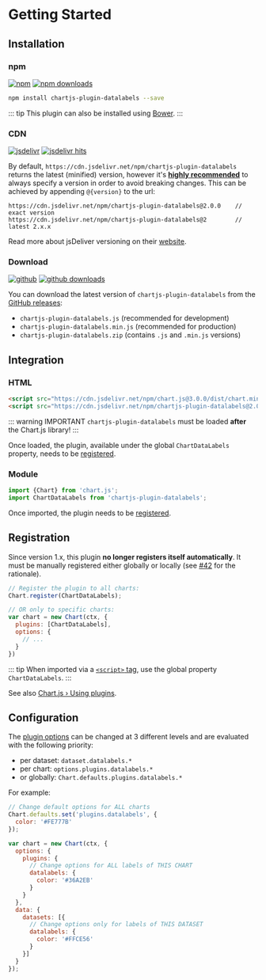 # Getting Started

## Installation

### npm

[![npm](https://img.shields.io/npm/v/chartjs-plugin-datalabels.svg?style=flat-square&maxAge=600)](https://npmjs.com/package/chartjs-plugin-datalabels) [![npm downloads](https://img.shields.io/npm/dm/chartjs-plugin-datalabels.svg?style=flat-square&maxAge=600)](https://npmjs.com/package/chartjs-plugin-datalabels)

```sh
npm install chartjs-plugin-datalabels --save
```

::: tip
This plugin can also be installed using [Bower](https://bower.io/).
:::

### CDN

[![jsdelivr](https://img.shields.io/npm/v/chartjs-plugin-datalabels.svg?label=jsdelivr&style=flat-square&maxAge=600)](https://cdn.jsdelivr.net/npm/chartjs-plugin-datalabels@latest/dist/) [![jsdelivr hits](https://data.jsdelivr.com/v1/package/npm/chartjs-plugin-datalabels/badge)](https://www.jsdelivr.com/package/npm/chartjs-plugin-datalabels)

By default, `https://cdn.jsdelivr.net/npm/chartjs-plugin-datalabels` returns the latest (minified) version, however it's [**highly recommended**](https://www.jsdelivr.com/features) to always specify a version in order to avoid breaking changes. This can be achieved by appending `@{version}` to the url:

```
https://cdn.jsdelivr.net/npm/chartjs-plugin-datalabels@2.0.0    // exact version
https://cdn.jsdelivr.net/npm/chartjs-plugin-datalabels@2        // latest 2.x.x
```

Read more about jsDeliver versioning on their [website](http://www.jsdelivr.com/).

### Download

[![github](https://img.shields.io/github/release/chartjs/chartjs-plugin-datalabels.svg?style=flat-square&maxAge=600)](https://github.com/chartjs/chartjs-plugin-datalabels/releases/latest) [![github downloads](https://img.shields.io/github/downloads/chartjs/chartjs-plugin-datalabels/total.svg?style=flat-square&maxAge=600)](http://www.somsubhra.com/github-release-stats/?username=chartjs&repository=chartjs-plugin-datalabels)

You can download the latest version of `chartjs-plugin-datalabels` from the [GitHub releases](https://github.com/chartjs/chartjs-plugin-datalabels/releases/latest):

- `chartjs-plugin-datalabels.js` (recommended for development)
- `chartjs-plugin-datalabels.min.js` (recommended for production)
- `chartjs-plugin-datalabels.zip` (contains `.js` and `.min.js` versions)

## Integration

### HTML

```html
<script src="https://cdn.jsdelivr.net/npm/chart.js@3.0.0/dist/chart.min.js"></script>
<script src="https://cdn.jsdelivr.net/npm/chartjs-plugin-datalabels@2.0.0"></script>
```

::: warning IMPORTANT
`chartjs-plugin-datalabels` must be loaded **after** the Chart.js library!
:::

Once loaded, the plugin, available under the global `ChartDataLabels` property, needs to be [registered](#registration).

### Module

```javascript
import {Chart} from 'chart.js';
import ChartDataLabels from 'chartjs-plugin-datalabels';
```

Once imported, the plugin needs to be [registered](#registration).

## Registration

Since version 1.x, this plugin **no longer registers itself automatically**. It must be manually registered either globally or locally (see [#42](https://github.com/chartjs/chartjs-plugin-datalabels/issues/42) for the rationale).

```javascript
// Register the plugin to all charts:
Chart.register(ChartDataLabels);
```

```javascript
// OR only to specific charts:
var chart = new Chart(ctx, {
  plugins: [ChartDataLabels],
  options: {
    // ...
  }
})
```
::: tip
When imported via a [`<script>` tag](#html), use the global property `ChartDataLabels`.
:::

See also [Chart.js &rsaquo; Using plugins](https://www.chartjs.org/docs/latest/developers/plugins.html).

## Configuration

The [plugin options](options.md) can be changed at 3 different levels and are evaluated with the following priority:

- per dataset: `dataset.datalabels.*`
- per chart: `options.plugins.datalabels.*`
- or globally: `Chart.defaults.plugins.datalabels.*`

For example:

```javascript
// Change default options for ALL charts
Chart.defaults.set('plugins.datalabels', {
  color: '#FE777B'
});

var chart = new Chart(ctx, {
  options: {
    plugins: {
      // Change options for ALL labels of THIS CHART
      datalabels: {
        color: '#36A2EB'
      }
    }
  },
  data: {
    datasets: [{
      // Change options only for labels of THIS DATASET
      datalabels: {
        color: '#FFCE56'
      }
    }]
  }
});
```
